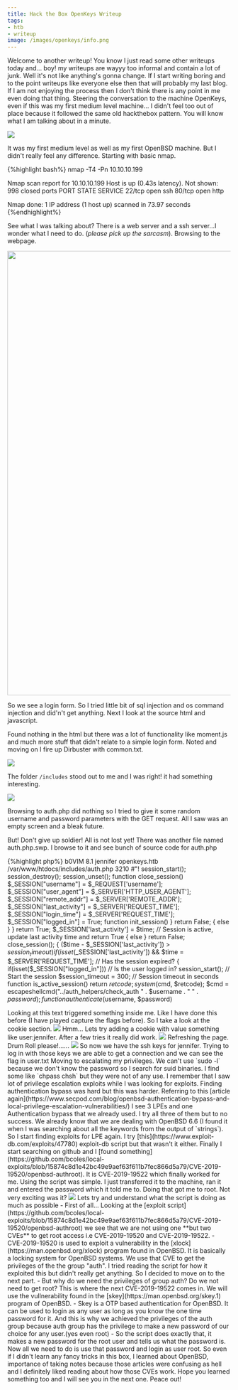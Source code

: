 ```yaml
---
title: Hack the Box OpenKeys Writeup
tags:
- htb
- writeup
image: /images/openkeys/info.png
---
```


Welcome to another writeup! You know I just read some other writeups today and... boy! my writeups are wayyy too informal and contain a lot of junk. Well it's not like anything's gonna change. If I start writing boring and to the point writeups like everyone else then that will probably my last blog. If I am not enjoying the process then I don't think there is any point in me even doing that thing. Steering the conversation to the machine OpenKeys, even if this was my first medium level machine... I didn't feel too out of place because it followed the same old hackthebox pattern. You will know what I am talking about in a minute.
<!--more-->

<img src="/images/openkeys/info.png" />

It was my first medium level as well as my first OpenBSD machine. But I didn't really feel any difference. Starting with basic nmap.

{%highlight bash%}
nmap -T4 -Pn 10.10.10.199

Nmap scan report for 10.10.10.199
Host is up (0.43s latency).
Not shown: 998 closed ports
PORT   STATE SERVICE
22/tcp open  ssh
80/tcp open  http

Nmap done: 1 IP address (1 host up) scanned in 73.97 seconds
{%endhighlight%}

See what I was talking about? There is a web server and a ssh server...I wonder what I need to do. (*please pick up the sarcasm*). Browsing to the webpage.

<img src="/images/openkeys/website.png" width="1000" />

So we see a login form. So I tried little bit of sql injection and os command injection and did'n't get anything. Next I look at the source html and javascript.

Found nothing in the html but there was a lot of functionality like moment.js and much more stuff that didn't relate to a simple login form. Noted and moving on I fire up Dirbuster with common.txt.

<img src="/images/openkeys/dirb.png">

The folder `/includes` stood out to me and I was right! it had something interesting. 

<img src="/images/openkeys/includes.png" />

Browsing to auth.php did nothing so I tried to give it some random username and password parameters with the GET request. All I saw was an empty screen and a bleak future. 

But! Don't give up soldier! All is not lost yet! There was another file named auth.php.swp. I browse to it and see bunch of source code for auth.php

{%highlight php%}
b0VIM 8.1
jennifer
openkeys.htb
/var/www/htdocs/includes/auth.php
3210
#"! 
    session_start();
    session_destroy();
    session_unset();
function close_session()
    $_SESSION["username"] = $_REQUEST['username'];
    $_SESSION["user_agent"] = $_SERVER['HTTP_USER_AGENT'];
    $_SESSION["remote_addr"] = $_SERVER['REMOTE_ADDR'];
    $_SESSION["last_activity"] = $_SERVER['REQUEST_TIME'];
    $_SESSION["login_time"] = $_SERVER['REQUEST_TIME'];
    $_SESSION["logged_in"] = True;
function init_session()
    }
        return False;
    {
    else
    }
        }
            return True;
            $_SESSION['last_activity'] = $time;
            // Session is active, update last activity time and return True
        {
        else
        }
            return False;
            close_session();
        {
            ($time - $_SESSION['last_activity']) > $session_timeout)
        if (isset($_SESSION['last_activity']) && 
        $time = $_SERVER['REQUEST_TIME'];
        // Has the session expired?
    {
    if(isset($_SESSION["logged_in"]))
    // Is the user logged in? 
    session_start();
    // Start the session
    $session_timeout = 300;
    // Session timeout in seconds
function is_active_session()
    return $retcode;
    system($cmd, $retcode);
    $cmd = escapeshellcmd("../auth_helpers/check_auth " . $username . " " . $password);
function authenticate($username, $password)
<?php
{%endhighlight%}


Also I found that .swp extension is used by the editor vim as probably a form of cache. We see that There is an interesting System() function in there. Smells like rce to me. But there was also a bitter escapeshellcmd() function in there too. Blehhk...

For those unfamilier [System](https://www.php.net/manual/en/function.system.php) function in php is used to execute commands and [escapeshellcmd](https://www.php.net/manual/en/function.escapeshellcmd) function is used to escape the characters in a given string that might be used to chain shell commands. It is used mostly before passing a string from user to System() function.

So that takes RCE out of the equation. Back to sqaure one. We also see a name "jennifer" in there which is going to be useful. Digging even deeper we see a binary with name check_auth and we can browse to it! browsing to `/auth_helpers/check_auth` we can download the binary. 

When we try to run it on a non OpenBSD system it doesn't work. We can still investigate it though. I fire up Cutter and tried to debug by decompiling it but the binary didn't have any functional code in there! It was just jibber jabber. Hmmm... There must be something. So I go back to simple techniques like running [strings](https://linux.die.net/man/1/strings) on the binary. 

{%highlight bash%}
/usr/libexec/ld.so
OpenBSD
libc.so.95.1
_csu_finish
exit
_Jv_RegisterClasses
atexit
auth_userokay
_end
AWAVAUATSH
t-E1
t7E1
ASAWAVAT
A\A^A_A[]
ASAWAVP
A^A_A[]L3
Linker: LLD 8.0.1
--snip--
{%endhighlight%}

Nothing stands out. Then I remember that the box was CVE based and we can see some stuff here with version number along them. I knew what I had to do...I put on my black hoodie, fire up the neon green terminal, switched off the lights and start googling all these with the word "exploit" after them.

And I do end up with good amount of articles with vulnerabilities related to authentication bypasses and local privilege escalations. And now starts the hardest part of this machine. Both the user and root took a CVE to be exploited. Finding the right one took me some time. Finally I [found one](https://www.secpod.com/blog/openbsd-authentication-bypass-and-local-privilege-escalation-vulnerabilities/). According to this article there was an authentication bypass vulnerability. When we used the username "-schallenge" we were able to login without a password.

Lets explain this CVE with an example:
I have binary name auth. auth takes arguements in the form of:

`auth -flag username password`

If we provide the username or password in the form of a flag like `auth -options -bypass password` we can pass an arguement to the binary and if the binary has some flag to skip the authentication then we are able to login without logging in!

So I do that on the original login form and try "-schallenge" as username and "anything" as password. It worked and we are able to log in.

<img src="/images/openkeys/keynotfound.png" />


Looking at this text triggered something inside me. Like I have done this before (I have played capture the flags before). So I take a look at  the cookie section. 

<img src="/images/openkeys/ocookie.png" />


Hmm... Lets try adding a cookie with value something like user:jennifer. After a few tries it really did work.

<img src="/images/openkeys/modcookie.png" />

Refreshing the page. Drum Roll please!......

<img src="/images/openkeys/sshkey.png" />

So now we have the ssh keys for jennifer. Trying to log in with those keys we are able to get a connection and we can see the flag in user.txt

Moving to escalating my privileges.

We can't use `sudo -l` because we don't know the password so I search for suid binaries. I find some like `chpass chsh` but they were not of any use. I remember that I saw lot of privilege escalation exploits while I was looking for exploits. Finding authentication bypass was hard but this was harder. Referring to this [article again](https://www.secpod.com/blog/openbsd-authentication-bypass-and-local-privilege-escalation-vulnerabilities/) I see 3 LPEs and one Authentication bypass that we already used. I try all three of them but to no success. 

We already know that we are dealing with OpenBSD 6.6 (I found it when I was searching about all the keywords from the output of `strings`).
So I start finding exploits for LPE again. I try [this](https://www.exploit-db.com/exploits/47780) exploit-db script but that wasn't it either. Finally I start searching on github and I [found something](https://github.com/bcoles/local-exploits/blob/15874c8d1e42bc49e9aef63f611b7fec866d5a79/CVE-2019-19520/openbsd-authroot). It is CVE-2019-19522 which finally worked for me. 

Using the script was simple. I just transferred it to the machine, ran it and entered the password which it told me to. Doing that got me to root. Not very exciting was it?

<img src="/images/openkeys/root.png" />

Lets try and understand what the script is doing as much as possible

- First of all... Looking at the [exploit script](https://github.com/bcoles/local-exploits/blob/15874c8d1e42bc49e9aef63f611b7fec866d5a79/CVE-2019-19520/openbsd-authroot) we see that we are not using one **but two CVEs** to get root access i.e CVE-2019-19520 and CVE-2019-19522.
- CVE-2019-19520 is used to exploit a vulnerability in the [xlock](https://man.openbsd.org/xlock) program found in OpenBSD. It is basically a locking system for OpenBSD systems. We use that CVE to get the privileges of the the group "auth". I tried reading the script for how it exploited this but didn't really get anything. So I decided to move on to the next part.
- But why do we need the privileges of group auth? Do we not need to get root? This is where the next CVE-2019-19522 comes in. We will use the vullnerability found in the [skey](https://man.openbsd.org/skey.1) program of OpenBSD.
- Skey is a OTP based authentication for OpenBSD. It can be used to login as any user as long as you know the one time password for it. And this is why we achieved the privileges of the auth group because auth group has the privilege to make a new password of our choice for any user.(yes even root) 
- So the script does exactly that, it makes a new password for the root user and tells us what the password is. Now all we need to do is use that password and login as user root.

So even if I didn't learn any fancy tricks in this box, I learned about OpenBSD, importance of taking notes because those articles were confusing as hell and I definitely liked reading about how those CVEs work. Hope you learned something too and I will see you in the next one. Peace out!
